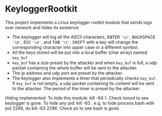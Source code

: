 # KeyloggerRootkit
This project implements a Linux keylogger rootkit module that sends logs over network and hides its existence

- The keylogger will log all the ASCII characters, <kbd>ENTER</kbd> ``'\n'``, <kbd>BACKSPACE</kbd> ``'\b'``, <kbd>ESC</kbd> ``'\e'``, and <kbd>TAB</kbd> ``'\t'``. <kbd>SHIFT</kbd> with a key will change the corresponding character into upper case or a different symbol.
- All the keys stored will be put into a local buffer (char array) named ``key_buf``
- ``key_buf`` has a size preset by the attacker and when ``key_buf`` is full, a udp packet containing the whole buffer will be sent to the attacker.
- The ip address and udp port are preset by the attacker.
- The keylogger also implements a timer that periodically checks ``key_buf``. If ``key_buf`` is not empty, a udp packet containing its content will be sent to the attacker. The period of the timer is preset by the attacker.

Hiding implemented:
To hide this module: kill -64 1. Check lsmod to see keylogger is gone.
To hide any pid: kill -63 <pid>. e.g. to hide process bash with pid 2296, do kill -63 2296. Check ps to see bash is gone.
